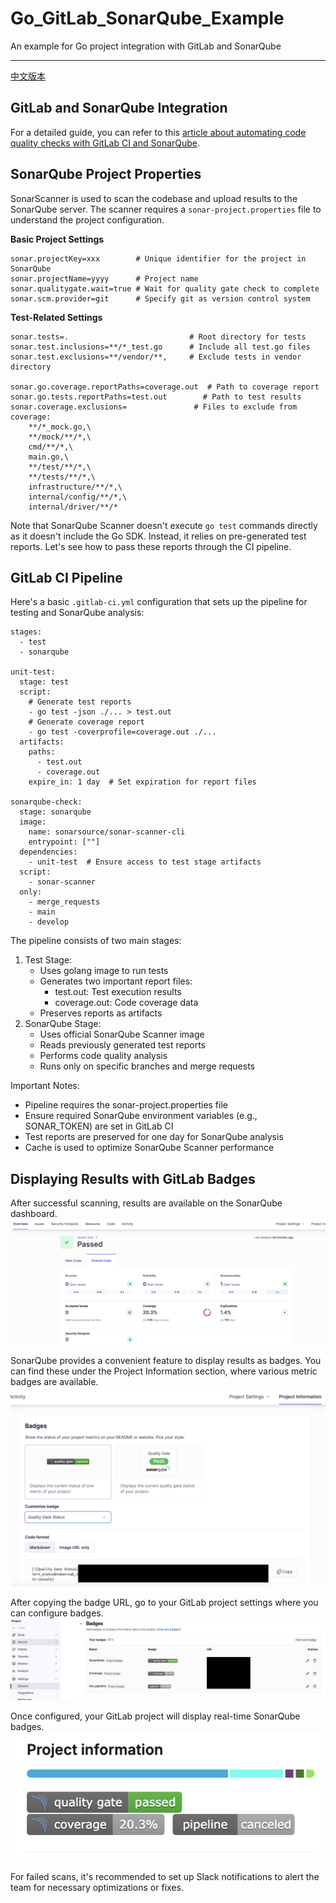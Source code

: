 # Go_GitLab_SonarQube_Example
An example for Go project integration with GitLab and SonarQube

---
[中文版本](./README.md)

## GitLab and SonarQube Integration
For a detailed guide, you can refer to this [article about automating code quality checks with GitLab CI and SonarQube](https://medium.com/@martina.says/gitlab-ci-%E5%8F%AF%E4%BB%A5%E8%87%AA%E5%8B%95%E6%AA%A2%E6%B8%AC%E7%A8%8B%E5%BC%8F%E7%A2%BC%E5%93%81%E8%B3%AA-sonarqube-%E7%A8%8B%E5%BC%8F%E7%A2%BC%E5%93%81%E8%B3%AA%E6%AA%A2%E6%B8%AC%E6%80%8E%E9%BA%BC%E5%81%9A-7002bd0dcc5a).

## SonarQube Project Properties
SonarScanner is used to scan the codebase and upload results to the SonarQube server. The scanner requires a `sonar-project.properties` file to understand the project configuration.

**Basic Project Settings**
```yaml=
sonar.projectKey=xxx        # Unique identifier for the project in SonarQube
sonar.projectName=yyyy      # Project name
sonar.qualitygate.wait=true # Wait for quality gate check to complete
sonar.scm.provider=git      # Specify git as version control system
```

**Test-Related Settings**
```yaml=
sonar.tests=.                           # Root directory for tests
sonar.test.inclusions=**/*_test.go      # Include all test.go files
sonar.test.exclusions=**/vendor/**,     # Exclude tests in vendor directory

sonar.go.coverage.reportPaths=coverage.out  # Path to coverage report
sonar.go.tests.reportPaths=test.out        # Path to test results
sonar.coverage.exclusions=               # Files to exclude from coverage:
    **/*_mock.go,\            
    **/mock/**/*,\                      
    cmd/**/*,\                      
    main.go,\                           
    **/test/**/*,\                      
    **/tests/**/*,\                     
    infrastructure/**/*,\             
    internal/config/**/*,\               
    internal/driver/**/*               
```

Note that SonarQube Scanner doesn't execute `go test` commands directly as it doesn't include the Go SDK. Instead, it relies on pre-generated test reports. Let's see how to pass these reports through the CI pipeline.

## GitLab CI Pipeline
Here's a basic `.gitlab-ci.yml` configuration that sets up the pipeline for testing and SonarQube analysis:

```yaml=
stages:
  - test
  - sonarqube

unit-test:
  stage: test
  script:
    # Generate test reports
    - go test -json ./... > test.out
    # Generate coverage report
    - go test -coverprofile=coverage.out ./...
  artifacts:
    paths:
      - test.out
      - coverage.out
    expire_in: 1 day  # Set expiration for report files

sonarqube-check:
  stage: sonarqube
  image: 
    name: sonarsource/sonar-scanner-cli
    entrypoint: [""]
  dependencies:
    - unit-test  # Ensure access to test stage artifacts
  script:
    - sonar-scanner
  only:
    - merge_requests
    - main
    - develop
```

The pipeline consists of two main stages:
1. Test Stage:
    - Uses golang image to run tests
    - Generates two important report files:
        - test.out: Test execution results
        - coverage.out: Code coverage data
    - Preserves reports as artifacts
2. SonarQube Stage:
    - Uses official SonarQube Scanner image
    - Reads previously generated test reports
    - Performs code quality analysis
    - Runs only on specific branches and merge requests

Important Notes:

- Pipeline requires the sonar-project.properties file
- Ensure required SonarQube environment variables (e.g., SONAR_TOKEN) are set in GitLab CI
- Test reports are preserved for one day for SonarQube analysis
- Cache is used to optimize SonarQube Scanner performance

## Displaying Results with GitLab Badges
After successful scanning, results are available on the SonarQube dashboard. 
![](./SonarQube_Project.png)

SonarQube provides a convenient feature to display results as badges. You can find these under the Project Information section, where various metric badges are available. 
![](SonarQube_Badges.png)

After copying the badge URL, go to your GitLab project settings where you can configure badges. 
![](./GItLab_BadgesSetting.png)

Once configured, your GitLab project will display real-time SonarQube badges. 
![](./GitLab_Badges.png)

For failed scans, it's recommended to set up Slack notifications to alert the team for necessary optimizations or fixes.